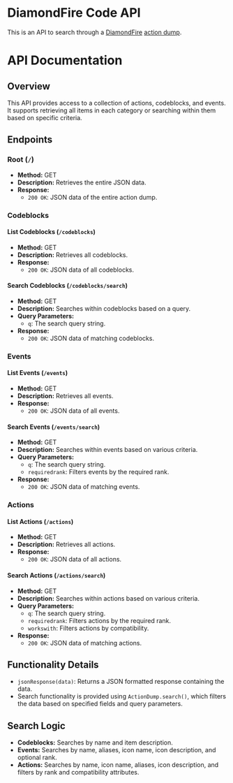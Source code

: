 # DiamondFire Code API

This is an API to search through a [DiamondFire](https://mcdiamondfire.com/home/) [action dump](https://github.com/DFOnline/CodeClient/wiki/actiondump).

# API Documentation

## Overview

This API provides access to a collection of actions, codeblocks, and events. It supports retrieving all items in each category or searching within them based on specific criteria.

## Endpoints

### Root (`/`)

- **Method:** GET
- **Description:** Retrieves the entire JSON data.
- **Response:**
  - `200 OK`: JSON data of the entire action dump.

### Codeblocks

#### List Codeblocks (`/codeblocks`)

- **Method:** GET
- **Description:** Retrieves all codeblocks.
- **Response:**
  - `200 OK`: JSON data of all codeblocks.

#### Search Codeblocks (`/codeblocks/search`)

- **Method:** GET
- **Description:** Searches within codeblocks based on a query.
- **Query Parameters:**
  - `q`: The search query string.
- **Response:**
  - `200 OK`: JSON data of matching codeblocks.

### Events

#### List Events (`/events`)

- **Method:** GET
- **Description:** Retrieves all events.
- **Response:**
  - `200 OK`: JSON data of all events.

#### Search Events (`/events/search`)

- **Method:** GET
- **Description:** Searches within events based on various criteria.
- **Query Parameters:**
  - `q`: The search query string.
  - `requiredrank`: Filters events by the required rank.
- **Response:**
  - `200 OK`: JSON data of matching events.

### Actions

#### List Actions (`/actions`)

- **Method:** GET
- **Description:** Retrieves all actions.
- **Response:**
  - `200 OK`: JSON data of all actions.

#### Search Actions (`/actions/search`)

- **Method:** GET
- **Description:** Searches within actions based on various criteria.
- **Query Parameters:**
  - `q`: The search query string.
  - `requiredrank`: Filters actions by the required rank.
  - `workswith`: Filters actions by compatibility.
- **Response:**
  - `200 OK`: JSON data of matching actions.

## Functionality Details

- `jsonResponse(data)`: Returns a JSON formatted response containing the data.
- Search functionality is provided using `ActionDump.search()`, which filters the data based on specified fields and query parameters.

## Search Logic

- **Codeblocks:** Searches by name and item description.
- **Events:** Searches by name, aliases, icon name, icon description, and optional rank.
- **Actions:** Searches by name, icon name, aliases, icon description, and filters by rank and compatibility attributes.

